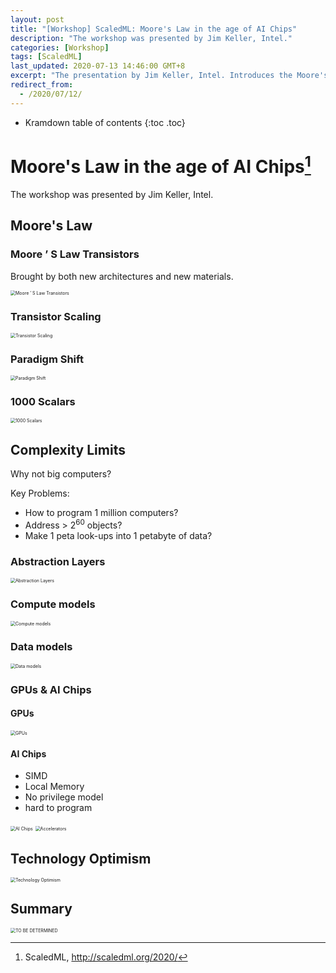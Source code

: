 ```yaml
---
layout: post
title: "[Workshop] ScaledML: Moore's Law in the age of AI Chips"
description: "The workshop was presented by Jim Keller, Intel."
categories: [Workshop]
tags: [ScaledML]
last_updated: 2020-07-13 14:46:00 GMT+8
excerpt: "The presentation by Jim Keller, Intel. Introduces the Moore's law, complexity limits and technology optimism for AI chips."
redirect_from:
  - /2020/07/12/
---
```


* Kramdown table of contents
{:toc .toc}
# Moore's Law in the age of AI Chips[^1]

The workshop was presented by Jim Keller, Intel.

## Moore's Law

### Moore ’ S Law Transistors

Brought by both new architectures and new materials.

<img src="https://raw.githubusercontent.com/SingularityKChen/PicUpload/master/img/20200712091524.png" alt="Moore ’ S Law Transistors" style="zoom:50%;" />

### Transistor Scaling

<img src="https://raw.githubusercontent.com/SingularityKChen/PicUpload/master/img/20200712091621.png" alt="Transistor Scaling" style="zoom:50%;" />

### Paradigm Shift

<img src="https://raw.githubusercontent.com/SingularityKChen/PicUpload/master/img/20200712091755.png" alt="Paradigm Shift" style="zoom:50%;" />

### 1000 Scalars

<img src="https://raw.githubusercontent.com/SingularityKChen/PicUpload/master/img/20200712091819.png" alt="1000 Scalars" style="zoom:50%;" />

## Complexity Limits

Why not big computers?

Key Problems:

+ How to program 1 million computers?
+ Address > 2<sup>60</sup> objects?
+ Make 1 peta look-ups into 1 petabyte of data?

### Abstraction Layers

<img src="https://raw.githubusercontent.com/SingularityKChen/PicUpload/master/img/20200712092506.png" alt="Abstraction Layers" style="zoom:50%;" />

### Compute models

<img src="https://raw.githubusercontent.com/SingularityKChen/PicUpload/master/img/20200712092548.png" alt="Compute models" style="zoom:50%;" />

### Data models

<img src="https://raw.githubusercontent.com/SingularityKChen/PicUpload/master/img/20200712092612.png" alt="Data models" style="zoom:50%;" />

### GPUs & AI Chips

#### GPUs

<img src="https://raw.githubusercontent.com/SingularityKChen/PicUpload/master/img/20200712093031.png" alt="GPUs" style="zoom:50%;" />

#### AI Chips

+ SIMD
+ Local Memory
+ No privilege model
+ hard to program

<img src="https://raw.githubusercontent.com/SingularityKChen/PicUpload/master/img/20200712093113.png" alt="AI Chips" style="zoom:50%;" />

<img src="https://raw.githubusercontent.com/SingularityKChen/PicUpload/master/img/20200712093159.png" alt="Accelerators" style="zoom:50%;" />

## Technology Optimism

<img src="https://raw.githubusercontent.com/SingularityKChen/PicUpload/master/img/20200712092828.png" alt="Technology Optimism" style="zoom:50%;" />

## Summary

<img src="https://raw.githubusercontent.com/SingularityKChen/PicUpload/master/img/20200712092924.png" alt="TO BE DETERMINED" style="zoom:50%;" />


[^1]: ScaledML, http://scaledml.org/2020/